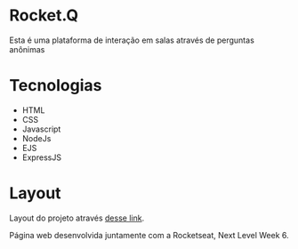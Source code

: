 # Rocket.Q
Esta é uma plataforma de interação em salas através de perguntas anônimas

# Tecnologias
- HTML
- CSS
- Javascript
- NodeJs
- EJS
- ExpressJS

# Layout
Layout do projeto através [desse link](https://www.figma.com/file/vp3iFfd1ohCbHyDX9jCiQi/Roquet.q).

Página web desenvolvida juntamente com a Rocketseat, Next Level Week 6.
